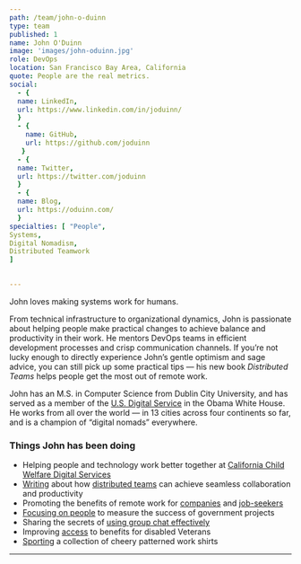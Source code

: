 ```yaml
---
path: /team/john-o-duinn
type: team
published: 1
name: John O'Duinn
image: 'images/john-oduinn.jpg'
role: DevOps
location: San Francisco Bay Area, California
quote: People are the real metrics.
social: 
  - {
  name: LinkedIn,
  url: https://www.linkedin.com/in/joduinn/
  }
  - {
    name: GitHub,
    url: https://github.com/joduinn
   }
  - {
  name: Twitter,
  url: https://twitter.com/joduinn
  }
  - {
  name: Blog,
  url: https://oduinn.com/
  }
specialties: [ "People",
Systems,
Digital Nomadism,
Distributed Teamwork
]

  
---
```


John loves making systems work for humans. 

From technical infrastructure to organizational dynamics, John is passionate about helping people make practical changes to achieve balance and productivity in their work. He mentors DevOps teams in efficient development processes and crisp communication channels. If you’re not lucky enough to directly experience John’s gentle optimism and sage advice, you can still pick up some practical tips — his new book _Distributed Teams_ helps people get the most out of remote work. 

John has an M.S. in Computer Science from Dublin City University, and has served as a member of the [U.S. Digital Service](https://www.usds.gov/) in the Obama White House. He works from all over the world —  in 13 cities across four continents so far, and is a champion of “digital nomads” everywhere.



### Things John has been doing
* Helping people and technology work better together at [California Child Welfare Digital Services](https://cwds.ca.gov/)
* [Writing](https://www.amazon.com/Distributed-Teams-Practice-Together-Physically/dp/1732254907/) about how [distributed teams](https://medium.com/@joduinn/distributed-teams-why-now-c7776ad14358) can achieve seamless collaboration and productivity
* Promoting the benefits of remote work for [companies](https://www.informationweek.com/strategic-cio/team-building-and-staffing/create-an-all-star-tech-team-welcome-remote-workers/a/d-id/1331254) and [job-seekers](https://oduinn.com/book/jobs-for-remoties/)
* [Focusing on people](https://www.informationweek.com/government/dont-get-side-tracked-by-flashy-metrics-success-is-in-the-people/d/d-id/1331791) to measure the success of government projects
* Sharing the secrets of [using group chat effectively](https://medium.com/@joduinn/5-ways-to-get-the-most-out-of-group-chat-c58ca0c2db7)
* Improving [access](https://medium.com/the-u-s-digital-service/new-tool-launches-to-improve-the-benefits-claim-appeals-process-at-the-va-59c2557a4a1c) to benefits for disabled Veterans
* [Sporting](https://drive.google.com/file/d/1lsjKAQnNGybSXx57GvQJmyGTtlRbfiV9/view?usp=sharing) a collection of cheery patterned work shirts



-------------------------------
